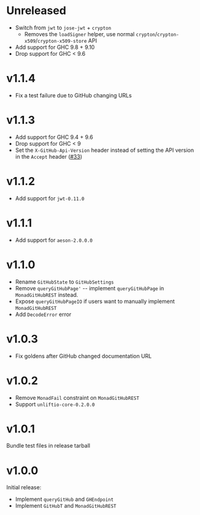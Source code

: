 # Unreleased

* Switch from `jwt` to `jose-jwt` + `crypton`
    * Removes the `loadSigner` helper, use normal `crypton`/`crypton-x509`/`crypton-x509-store` API
* Add support for GHC 9.8 + 9.10
* Drop support for GHC < 9.6

# v1.1.4

* Fix a test failure due to GitHub changing URLs

# v1.1.3

* Add support for GHC 9.4 + 9.6
* Drop support for GHC < 9
* Set the `X-GitHub-Api-Version` header instead of setting the API version in the `Accept` header ([#33](https://github.com/brandonchinn178/github-rest/issues/33))

# v1.1.2

* Add support for `jwt-0.11.0`

# v1.1.1

* Add support for `aeson-2.0.0.0`

# v1.1.0

* Rename `GitHubState` to `GitHubSettings`
* Remove `queryGitHubPage'` -- implement `queryGitHubPage` in `MonadGitHubREST` instead.
* Expose `queryGitHubPageIO` if users want to manually implement `MonadGitHubREST`
* Add `DecodeError` error

# v1.0.3

* Fix goldens after GitHub changed documentation URL

# v1.0.2

* Remove `MonadFail` constraint on `MonadGitHubREST`
* Support `unliftio-core-0.2.0.0`

# v1.0.1

Bundle test files in release tarball

# v1.0.0

Initial release:

* Implement `queryGitHub` and `GHEndpoint`
* Implement `GitHubT` and `MonadGitHubREST`
